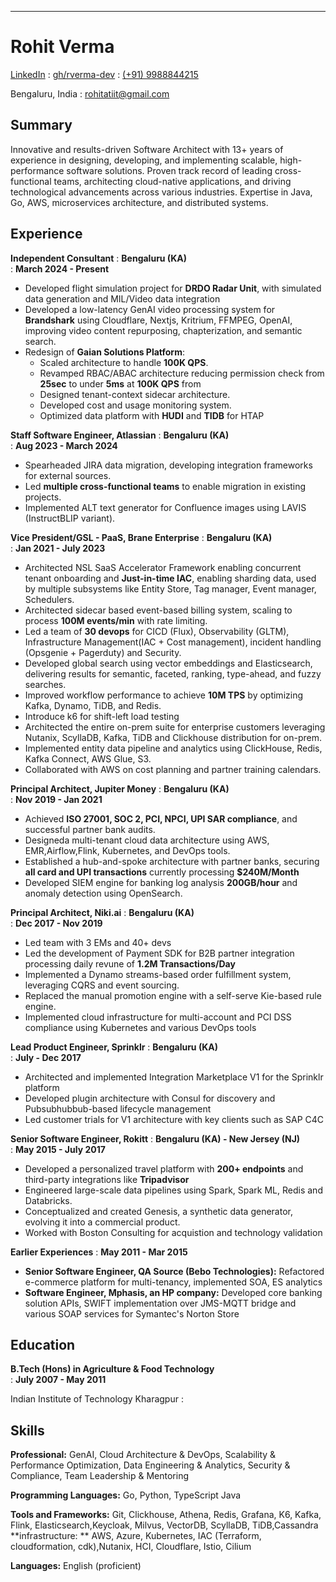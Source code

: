 ---
# Rohit Verma

<span class="iconify" data-icon="tabler:brand-linkedin"></span> [LinkedIn](https://www.linkedin.com/in/rohit-verma-24084718)
  : <span class="iconify" data-icon="tabler:brand-github"></span>  [gh/rverma-dev](https://github.com/rverma-dev)
  : <span class="iconify" data-icon="tabler:phone"></span> [(+91) 9988844215](https://wa.me/11234567890)

<span class="iconify" data-icon="ic:outline-location-on"></span> Bengaluru, India
  : <span class="iconify" data-icon="tabler:mail"></span> [rohitatiit@gmail.com](mailto:rohitatiit@gmail.com)

## Summary

Innovative and results-driven Software Architect with 13+ years of experience in designing, developing, and implementing scalable, high-performance software solutions. Proven track record of leading cross-functional teams, architecting cloud-native applications, and driving technological advancements across various industries. Expertise in Java, Go, AWS, microservices architecture, and distributed systems.

## Experience

**Independent Consultant**
  : **Bengaluru (KA)**  
  : **March 2024 - Present**

- Developed flight simulation project for **DRDO Radar Unit**, with simulated data generation and MIL/Video data integration
- Developed a low-latency GenAI video processing system for **Brandshark** using Cloudflare, Nextjs, Kritrium, FFMPEG, OpenAI, improving video content repurposing, chapterization, and semantic search.
- Redesign of **Gaian Solutions Platform**:
  - Scaled architecture to handle **100K QPS**.
  - Revamped RBAC/ABAC architecture reducing permission check from **25sec** to under **5ms** at **100K QPS** from 
  - Designed tenant-context sidecar architecture.
  - Developed cost and usage monitoring system.
  - Optimized data platform with **HUDI** and **TIDB** for HTAP

**Staff Software Engineer, Atlassian**
  : **Bengaluru (KA)**  
  : **Aug 2023 - March 2024**

- Spearheaded JIRA data migration, developing integration frameworks for external sources.
- Led **multiple cross-functional teams** to enable migration in existing projects.
- Implemented ALT text generator for Confluence images using LAVIS (InstructBLIP variant).

**Vice President/GSL - PaaS, Brane Enterprise**
  : **Bengaluru (KA)**  
  : **Jan 2021 - July 2023**

- Architected NSL SaaS Accelerator Framework enabling concurrent tenant onboarding and **Just-in-time IAC**, enabling sharding data, used by multiple subsystems like Entity Store, Tag manager, Event manager, Schedulers.
- Architected sidecar based event-based billing system, scaling to process **100M events/min** with rate limiting.
- Led a team of **30 devops** for CICD (Flux), Observability (GLTM), Infrastructure Management(IAC + Cost management), incident handling (Opsgenie + Pagerduty) and Security.
- Developed global search using vector embeddings and Elasticsearch, delivering results for semantic, faceted, ranking, type-ahead, and fuzzy searches.
- Improved workflow performance to achieve **10M TPS** by optimizing Kafka, Dynamo, TiDB, and Redis.
- Introduce k6 for shift-left load testing
- Architected the entire on-prem suite for enterprise customers leveraging Nutanix, ScyllaDB, Kafka, TiDB and Clickhouse distribution for on-prem.
- Implemented entity data pipeline and analytics using ClickHouse, Redis, Kafka Connect, AWS Glue, S3.
- Collaborated with AWS on cost planning and partner training calendars.


**Principal Architect, Jupiter Money**
  : **Bengaluru (KA)**  
  : **Nov 2019 - Jan 2021**

- Achieved **ISO 27001, SOC 2, PCI, NPCI, UPI SAR compliance**, and successful partner bank audits.
- Designeda multi-tenant cloud data architecture using AWS, EMR,Airflow,Flink, Kubernetes, and DevOps tools.
- Established a hub-and-spoke architecture with partner banks, securing **all card and UPI transactions** currently processing **$240M/Month**
- Developed SIEM engine for banking log analysis **200GB/hour** and anomaly detection using OpenSearch.

**Principal Architect, Niki.ai**
  : **Bengaluru (KA)**  
  : **Dec 2017 - Nov 2019**

- Led team with 3 EMs and 40+ devs
- Led the development of Payment SDK for B2B partner integration processing daily revune of **1.2M Transactions/Day** 
- Implemented a Dynamo streams-based order fulfillment system, leveraging CQRS and event sourcing.
- Replaced the manual promotion engine with a self-serve Kie-based rule engine.
- Implemented cloud infrastructure for multi-account and PCI DSS compliance using Kubernetes and various DevOps tools

**Lead Product Engineer, Sprinklr**
  : **Bengaluru (KA)**  
  : **July - Dec 2017**

- Architected and implemented Integration Marketplace V1 for the Sprinklr platform
- Developed plugin architecture with Consul for discovery and Pubsubhubbub-based lifecycle management
- Led customer trials for V1 architecture with key clients such as SAP C4C

**Senior Software Engineer, Rokitt**
  : **Bengaluru (KA) - New Jersey (NJ)**  
  : **May 2015 - July 2017**

- Developed a personalized travel platform with **200+ endpoints** and third-party integrations like **Tripadvisor**
- Engineered large-scale data pipelines using Spark, Spark ML, Redis and Databricks.
- Conceptualized and created Genesis, a synthetic data generator, evolving it into a commercial product.
- Worked with Boston Consulting for acquistion and technology validation


**Earlier Experiences**
  : **May 2011 - Mar 2015**

- **Senior Software Engineer, QA Source (Bebo Technologies):** Refactored e-commerce platform for multi-tenancy, implemented SOA, ES analytics
- **Software Engineer, Mphasis, an HP company:** Developed core banking solution APIs, SWIFT implementation over JMS-MQTT bridge and various SOAP services for Symantec's Norton Store

## Education

**B.Tech (Hons) in Agriculture & Food Technology**  
  : **July 2007 - May 2011**

Indian Institute of Technology Kharagpur
  : 
## Skills

**Professional:**  GenAI, Cloud Architecture & DevOps,  Scalability & Performance Optimization, Data Engineering & Analytics, Security & Compliance, Team Leadership & Mentoring 

**Programming Languages:** <span class="iconify" data-icon="vscode-icons:file-type-go"></span> Go,
<span class="iconify" data-icon="vscode-icons:file-type-python"></span> Python, <span class="iconify" data-icon="vscode-icons:file-type-typescript-official"></span> TypeScript <span class="iconify" data-icon="logos:java" data-inline="false"></span> Java

**Tools and Frameworks:** Git, Clickhouse, Athena, Redis, Grafana, K6, Kafka, Flink, Elasticsearch,Keycloak, Milvus, VectorDB, ScyllaDB, TiDB,Cassandra
**infrastructure: ** AWS, Azure, Kubernetes, IAC (Terraform, cloudformation, cdk),Nutanix, HCI, Cloudflare, Istio, Cilium

**Languages:** English (proficient)
